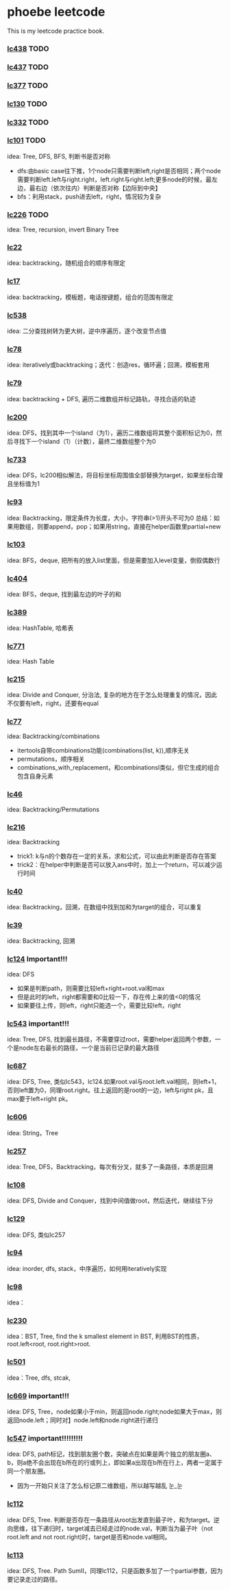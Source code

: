 # phoebe leetcode
This is my leetcode practice book.

### [lc438](src/lc438.py) TODO

### [lc437](src/lc437.py) TODO

### [lc377](src/lc377.py) TODO

### [lc130](src/lc130.py) TODO

### [lc332](src/lc332.py) TODO


### [lc101](src/lc101.py) TODO
idea: Tree, DFS, BFS, 判断书是否对称
* dfs:由basic case往下推，1个node只需要判断left,right是否相同；两个node需要判断left.left与right.right，left.right与right.left;更多node的时候，最左边，最右边（依次往内）判断是否对称【边际到中央】
* bfs：利用stack，push进去left，right，情况较为复杂

### [lc226](src/lc226.py) TODO
idea: Tree, recursion, invert Binary Tree

### [lc22](src/lc22.py)
idea: backtracking，随机组合的顺序有限定

### [lc17](src/lc17.py) 
idea: backtracking，模板题，电话按键题，组合的范围有限定

### [lc538](src/lc538.py) 
idea: 二分查找树转为更大树，逆中序遍历，逐个改变节点值

### [lc78](src/lc78.py) 
idea: iteratively或backtracking；迭代：创造res，循环遍；回溯，模板套用

### [lc79](src/lc79.py) 
idea: backtracking + DFS, 遍历二维数组并标记路轨，寻找合适的轨迹

### [lc200](src/lc200.py) 
idea: DFS，找到其中一个island（为1），遍历二维数组将其整个面积标记为0，然后寻找下一个island（1）（计数），最终二维数组整个为0 

### [lc733](src/lc733.py) 
idea: DFS，lc200相似解法，将目标坐标周围值全部替换为target，如果坐标合理且坐标值为1

### [lc93](src/lc93.py) 
idea: Backtracking，限定条件为长度，大小，字符串(>1)开头不可为0
总结：如果用数组，则要append，pop；如果用string，直接在helper函数里partial+new

### [lc103](src/lc103.py)
idea: BFS，deque, 把所有的放入list里面，但是需要加入level变量，倒叙偶数行

### [lc404](src/lc404.py)
idea: BFS，deque, 找到最左边的叶子的和

### [lc389](src/lc389.py)
idea: HashTable, 哈希表

### [lc771](src/lc771.py)
idea: Hash Table

### [lc215](src/lc215.py)
idea: Divide and Conquer, 分治法, 复杂的地方在于怎么处理重复的情况，因此不仅要有left，right，还要有equal

### [lc77](src/lc77.py)
idea: Backtracking/combinations
* itertools自带combinations功能(combinations(list, k)),顺序无关
* permutations，顺序相关
* combinations_with_replacement，和combinationsl类似，但它生成的组合包含自身元素

### [lc46](src/lc46.py)
idea: Backtracking/Permutations

### [lc216](src/lc216.py)
idea: Backtracking
* trick1: k与n的个数存在一定的关系，求和公式，可以由此判断是否存在答案
* trick2：在helper中判断是否可以放入ans中时，加上一个return，可以减少运行时间

### [lc40](src/lc40.py)
idea: Backtracking，回溯，在数组中找到加和为target的组合，可以重复

### [lc39](src/lc39.py)
idea: Backtracking, 回溯

### [lc124](src/lc124.py) Important!!!
idea: DFS
* 如果是判断path，则需要比较left+right+root.val和max
* 但是此时的left，right都需要和0比较一下，存在传上来的值<0的情况
* 如果要往上传，则left，right只能选一个，需要比较left，right 

### [lc543](src/lc543.py) important!!!
idea: Tree, DFS, 找到最长路径，不需要穿过root，需要helper返回两个参数，一个是node左右最长的路径，一个是当前已记录的最大路径

### [lc687](src/lc687.py)
idea: DFS, Tree, 类似lc543，lc124.如果root.val与root.left.val相同，则left+1，否则left置为0，同理root.right。往上返回的是root的一边，left与right pk，且max要于left+right pk。

### [lc606](src/lc606.py)
idea: String，Tree

### [lc257](src/lc257.py)
idea: Tree, DFS，Backtracking，每次有分叉，就多了一条路径，本质是回溯

### [lc108](src/lc108.py)
idea: DFS, Divide and Conquer，找到中间值做root，然后迭代，继续往下分

### [lc129](src/lc129.py)
idea: DFS, 类似lc257

### [lc94](src/lc94.py)
idea: inorder, dfs, stack，中序遍历，如何用iteratively实现

### [lc98](src/lc98.py)
idea：

### [lc230](src/lc230.py)
idea：BST, Tree, find the k smallest element in BST, 利用BST的性质，root.left<root, root.right>root.

### [lc501](src/lc501.py)
idea：Tree, dfs, stcak, 

### [lc669](src/lc669.py) important!!!
idea: DFS, Tree，node如果小于min，则返回node.right;node如果大于max，则返回node.left；同时对】node.left和node.right进行递归

### [lc547](src/lc547.py) important!!!!!!!!!
idea: DFS, path标记，找到朋友圈个数，突破点在如果是两个独立的朋友圈a、b，则a绝不会出现在b所在的行或列上，即如果a出现在b所在行上，两者一定属于同一个朋友圈。
* 因为一开始只关注了怎么标记原二维数组，所以越写越乱 눈_눈

### [lc112](src/lc112.py)
idea: DFS, Tree. 判断是否存在一条路径从root出发直到最子叶，和为target。逆向思维，往下递归时，target减去已经走过的node.val，判断当为最子叶（not root.left and not root.right)时，target是否和node.val相同。

### [lc113](src/lc113.py)
idea: DFS, Tree. Path SumII，同理lc112，只是函数多加了一个partial参数，因为要记录走过的路径。


